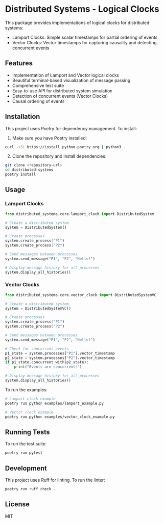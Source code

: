 # Distributed Systems - Logical Clocks

This package provides implementations of logical clocks for distributed systems:
- Lamport Clocks: Simple scalar timestamps for partial ordering of events
- Vector Clocks: Vector timestamps for capturing causality and detecting concurrent events

## Features

- Implementation of Lamport and Vector logical clocks
- Beautiful terminal-based visualization of message passing
- Comprehensive test suite
- Easy-to-use API for distributed system simulation
- Detection of concurrent events (Vector Clocks)
- Causal ordering of events

## Installation

This project uses Poetry for dependency management. To install:

1. Make sure you have Poetry installed:
```bash
curl -sSL https://install.python-poetry.org | python3 -
```

2. Clone the repository and install dependencies:
```bash
git clone <repository-url>
cd distributed-systems
poetry install
```

## Usage

### Lamport Clocks

```python
from distributed_systems.core.lamport_clock import DistributedSystem

# Create a distributed system
system = DistributedSystem()

# Create processes
system.create_process("P1")
system.create_process("P2")

# Send messages between processes
system.send_message("P1", "P2", "Hello!")

# Display message history for all processes
system.display_all_histories()
```

### Vector Clocks

```python
from distributed_systems.core.vector_clock import DistributedSystemVC

# Create a distributed system
system = DistributedSystemVC()

# Create processes
system.create_process("P1")
system.create_process("P2")

# Send messages between processes
system.send_message("P1", "P2", "Hello!")

# Check for concurrent events
p1_state = system.processes["P1"].vector_timestamp
p2_state = system.processes["P2"].vector_timestamp
if p1_state.concurrent_with(p2_state):
    print("Events are concurrent!")

# Display message history for all processes
system.display_all_histories()
```

To run the examples:
```bash
# Lamport clock example
poetry run python examples/lamport_example.py

# Vector clock example
poetry run python examples/vector_clock_example.py
```

## Running Tests

To run the test suite:
```bash
poetry run pytest
```

## Development

This project uses Ruff for linting. To run the linter:
```bash
poetry run ruff check .
```

## License

MIT 
